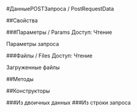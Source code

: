 
#ДанныеPOSTЗапроса / PostRequestData

##Свойства
    
###Параметры / Params
Доступ: Чтение
    
    
Параметры запроса


  
  
###Файлы / Files
Доступ: Чтение
    
    
Загруженные файлы


  
  
##Методы
    
##Конструкторы

  
###Из двоичных данных
###Из строки запроса
